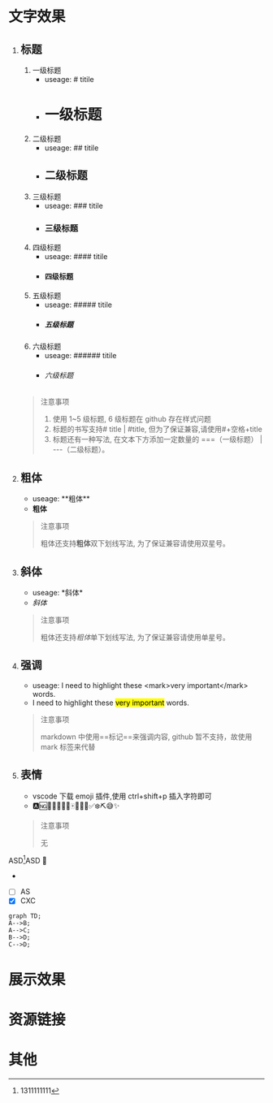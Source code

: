 # 文字效果
1.  ## 标题

    1.  一级标题
        -   useage: \# titile
        -   # 一级标题
    2.  二级标题
        -   useage: \## titile
        -   ## 二级标题
    3.  三级标题
        -   useage: \### titile
        -   ### 三级标题
    4.  四级标题
        -   useage: \#### titile
        -   #### 四级标题
    5.  五级标题
        -   useage: \##### titile
        -   ##### 五级标题
    6.  六级标题
        -   useage: \###### titile
        -   ###### 六级标题
    > 注意事项
    >
    > 1. 使用 1~5 级标题, 6 级标题在 github 存在样式问题
    > 2. 标题的书写支持# title | #title, 但为了保证兼容,请使用#+空格+title
    > 3. 标题还有一种写法, 在文本下方添加一定数量的 ===（一级标题） | ---（二级标题）。

2.  ## 粗体
    -   useage: \*\*粗体\*\*
    -   **粗体**
    > 注意事项
    >
    > 粗体还支持**粗体**双下划线写法, 为了保证兼容请使用双星号。

3.  ## 斜体

    -   useage: \*斜体\*
    -   _斜体_
    > 注意事项
    >
    > 粗体还支持*粗体*单下划线写法, 为了保证兼容请使用单星号。

4.  ## 强调

    -   useage: I need to highlight these \<mark>very important\</mark> words.
    -   I need to highlight these <mark>very important</mark> words.
    > 注意事项
    >
    > markdown 中使用==标记==来强调内容, github 暂不支持，故使用 mark 标签来代替

5.  ## 表情

    -   vscode 下载 emoji 插件,使用 ctrl+shift+p 插入字符即可
    -   🅰️🆖🌊🍬🎊🐛🍭🀄🧑‍✈️🦈✅❄️⛏️😅✨
    > 注意事项
    >
    > 无

ASD[^1]ASD :tada:

*   [^1]: 1311111111

*   [ ] AS
*   [x] CXC

```mermaid
graph TD;
A-->B;
A-->C;
B-->D;
C-->D;
```

# 展示效果

# 资源链接

# 其他

